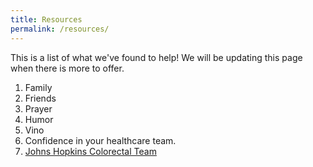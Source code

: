 ```yaml
---
title: Resources
permalink: /resources/
---
```


This is a list of what we've found to help!  We will be updating this page when there is more to offer.

1. Family
2. Friends
3. Prayer
4. Humor
5. Vino
6. Confidence in your healthcare team.
7. [Johns Hopkins Colorectal Team](http://www.hopkinsmedicine.org/kimmel_cancer_center/centers/colon_cancer/current_treatments.html)
